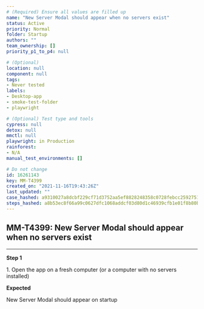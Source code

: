 ```yaml
---
# (Required) Ensure all values are filled up
name: "New Server Modal should appear when no servers exist"
status: Active
priority: Normal
folder: Startup
authors: ""
team_ownership: []
priority_p1_to_p4: null

# (Optional)
location: null
component: null
tags: 
- Never tested
labels: 
- Desktop-app
- smoke-test-folder
- playwright

# (Optional) Test type and tools
cypress: null
detox: null
mmctl: null
playwright: in Production
rainforest: 
- N/A
manual_test_environments: []

# Do not change
id: 16261143
key: MM-T4399
created_on: "2021-11-16T19:43:26Z"
last_updated: ""
case_hashed: a9310027a8dcbf229cf71d3752aa5ef8828248358c0728febcc259275156c9b5d72aa32b31effd99b2da4063ce7cb4a9
steps_hashed: a8b53ec8f66a99c0627dfc1068addcf03d80d1c46939cfb1e01f8b80bf8196e5b660b67b8fa1c8deba129c2c1f11e910
---
```


<!-- (Auto-generated) Based on frontmatter's "key" and "name" -->

## MM-T4399: New Server Modal should appear when no servers exist

---

**Step 1**

1\. Open the app on a fresh computer (or a computer with no servers installed)

**Expected**

New Server Modal should appear on startup
